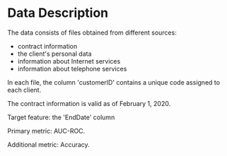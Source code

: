 # Data Description

The data consists of files obtained from different sources:
- contract information
- the client's personal data
- information about Internet services
- information about telephone services

In each file, the column 'customerID' contains a unique code assigned to each client.

The contract information is valid as of February 1, 2020.

Target feature: the 'EndDate' column

Primary metric: AUC-ROC.

Additional metric: Accuracy.
